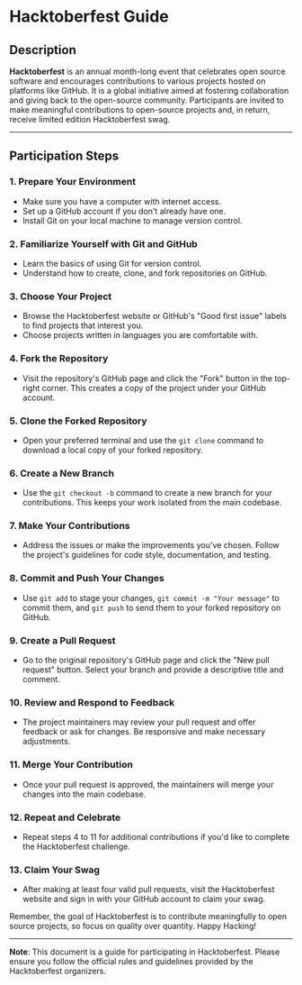 # Hacktoberfest Guide

## Description

**Hacktoberfest** is an annual month-long event that celebrates open source software and encourages contributions to various projects hosted on platforms like GitHub. It is a global initiative aimed at fostering collaboration and giving back to the open-source community. Participants are invited to make meaningful contributions to open-source projects and, in return, receive limited edition Hacktoberfest swag.

---

## Participation Steps

### 1. Prepare Your Environment

- Make sure you have a computer with internet access.
- Set up a GitHub account if you don't already have one.
- Install Git on your local machine to manage version control.

### 2. Familiarize Yourself with Git and GitHub

- Learn the basics of using Git for version control.
- Understand how to create, clone, and fork repositories on GitHub.

### 3. Choose Your Project

- Browse the Hacktoberfest website or GitHub's "Good first issue" labels to find projects that interest you.
- Choose projects written in languages you are comfortable with.

### 4. Fork the Repository

- Visit the repository's GitHub page and click the "Fork" button in the top-right corner. This creates a copy of the project under your GitHub account.

### 5. Clone the Forked Repository

- Open your preferred terminal and use the `git clone` command to download a local copy of your forked repository.

### 6. Create a New Branch

- Use the `git checkout -b` command to create a new branch for your contributions. This keeps your work isolated from the main codebase.

### 7. Make Your Contributions

- Address the issues or make the improvements you've chosen. Follow the project's guidelines for code style, documentation, and testing.

### 8. Commit and Push Your Changes

- Use `git add` to stage your changes, `git commit -m "Your message"` to commit them, and `git push` to send them to your forked repository on GitHub.

### 9. Create a Pull Request

- Go to the original repository's GitHub page and click the "New pull request" button. Select your branch and provide a descriptive title and comment.

### 10. Review and Respond to Feedback

- The project maintainers may review your pull request and offer feedback or ask for changes. Be responsive and make necessary adjustments.

### 11. Merge Your Contribution

- Once your pull request is approved, the maintainers will merge your changes into the main codebase.

### 12. Repeat and Celebrate

- Repeat steps 4 to 11 for additional contributions if you'd like to complete the Hacktoberfest challenge.

### 13. Claim Your Swag

- After making at least four valid pull requests, visit the Hacktoberfest website and sign in with your GitHub account to claim your swag.

Remember, the goal of Hacktoberfest is to contribute meaningfully to open source projects, so focus on quality over quantity. Happy Hacking!

---

**Note**: This document is a guide for participating in Hacktoberfest. Please ensure you follow the official rules and guidelines provided by the Hacktoberfest organizers.